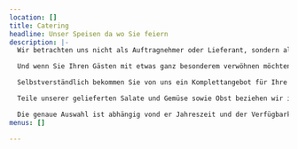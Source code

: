 ```yaml
---
location: []
title: Catering
headline: Unser Speisen da wo Sie feiern
description: |-
  Wir betrachten uns nicht als Auftragnehmer oder Lieferant, sondern als Ihr verlässlicher Partner in allen Fragen Ihrer Veranstaltung. Benötigen Sie Bedienungspersonal, Geschirr, Getränke, Ausschankanlage, Tonanlage usw. sind wir bei der Beschaffung gerne behilflich. Sie möchten es mal so richtig krachen lassen? Gerne organisieren wir Ihnen ein Feuerwerk nach Ihren Vorstellungen. Mit uns bleiben keine Wünsche offen.

  Und wenn Sie Ihren Gästen mit etwas ganz besonderem verwöhnen möchten, buchen Sie doch einfach unser komplettes Barbecue. Wie das geht? Wir informieren Sie gerne.

  Selbstverständlich bekommen Sie von uns ein Komplettangebot für Ihre Veranstaltung. Alle warme Speisen werden frisch und ohne Geschmacksverstärker zubereitet. Wir verwenden bei der Herstellung nur natürliche Gewürze, Kräuter und selbstverständlich frische Ware von örtlichen Lieferanten. Nachfolgend unsere Vorschläge und Preisbeispiele für die Lieferung von Speisen für Ihre Veranstaltung. Die Speisen werden in Buffetform aufgebaut, in Chafing Dishes warmgehalten und gekennzeichnet. Die Lieferung der Speisenbehälter und die Brennpaste ist im Preis der Speisen inbegriffen.

  Teile unserer gelieferten Salate und Gemüse sowie Obst beziehen wir in zertifizierter BIO Qualität!

  Die genaue Auswahl ist abhängig vond er Jahreszeit und der Verfügbarkeit!
menus: []

---
```

